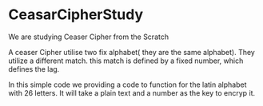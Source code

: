 # CeasarCipherStudy
We are studying Ceaser Cipher from the Scratch

A ceaser Cipher utilise two fix alphabet( they are the same alphabet). They utilize a different match. this match is defined by a fixed number, which defines the lag. 

In this simple code we providing a code to function for the latin alphabet with 26 letters. It will take a plain text and a number as the key to encryp it. 
